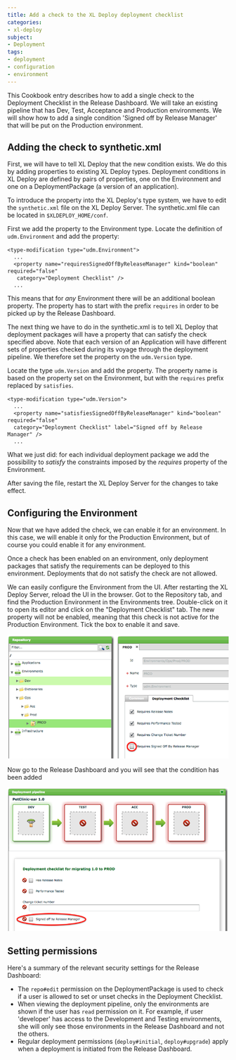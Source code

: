 ```yaml
---
title: Add a check to the XL Deploy deployment checklist
categories:
- xl-deploy
subject:
- Deployment
tags:
- deployment
- configuration
- environment
---
```


This Cookbook entry describes how to add a single check to the Deployment Checklist in the Release Dashboard. We will take an existing pipeline that has Dev, Test, Acceptance and Production environments. We will show how to add a single condition 'Signed off by Release Manager' that will be put on the Production environment.

## Adding the check to synthetic.xml

First, we will have to tell XL Deploy that the new condition exists. We do this by adding properties to existing XL Deploy types. Deployment conditions in XL Deploy are defined by pairs of properties, one on the Environment and one on a DeploymentPackage (a version of an application).

To introduce the property into the XL Deploy's type system, we have to edit the `synthetic.xml` file on the XL Deploy Server. The synthetic.xml file can be located in `$XLDEPLOY_HOME/conf`.

First we add the property to the Environment type. Locate the definition of `udm.Environment` and add the property:

    <type-modification type="udm.Environment">
      ...
      <property name="requiresSignedOffByReleaseManager" kind="boolean" required="false" 
       category="Deployment Checklist" />
      ...
 
This means that for *any* Environment there will be an additional boolean property. The property has to start with the prefix `requires` in order to be picked up by the Release Dashboard. 

The next thing we have to do in the synthetic.xml is to tell XL Deploy that deployment packages will have a property that can satisfy the check specified above. Note that each version of an Application will have different sets of properties checked during its voyage through the deployment pipeline. We therefore set the property on the `udm.Version` type.

Locate the type `udm.Version` and add the property. The property name is based on the property set on the Environment, but with the `requires` prefix replaced by `satisfies`.

    <type-modification type="udm.Version">
      ...
      <property name="satisfiesSignedOffByReleaseManager" kind="boolean" required="false" 
      category="Deployment Checklist" label="Signed off by Release Manager" />
      ...

What we just did: for each individual deployment package we add the possibility to *satisfy* the constraints imposed by the *requires* property of the Environment.

After saving the file, restart the XL Deploy Server for the changes to take effect.


## Configuring the Environment

Now that we have added the check, we can enable it for an environment. In this case, we will enable it only for the Production Environment, but of course you could enable it for any environment. 

Once a check has been enabled on an environment, only deployment packages that satisfy the requirements can be deployed to this environment. Deployments that do not satisfy the check are not allowed.

We can easily configure the Environment from the UI. After restarting the XL Deploy Server, reload the UI in the browser. Got to the Repository tab, and find the Production Environment in the Environments tree. Double-click on it to open its editor and click on the "Deployment Checklist" tab. The new property will not be enabled, meaning that this check is not active for the Production Environment. Tick the box to enable it and save.

![image](images/releasedashboard-edit-environment.png) 

Now go to the Release Dashboard and you will see that the condition has been added 

![image](images/releasedashboard-pipeline.png) 


## Setting permissions

Here's a summary of the relevant security settings for the Release Dashboard:

 * The `repo#edit` permission on the DeploymentPackage is used to check if a user is allowed to set or unset checks in the Deployment Checklist.
 * When viewing the deployment pipeline, only the environments are shown if the user has `read` permission on it. For example, if user 'developer' has access to the Development and Testing environments, she will only see those environments in the Release Dashboard and not the others.
* Regular deployment permissions (`deploy#initial`, `deploy#upgrade`) apply when a deployment is initiated from the Release Dashboard.
